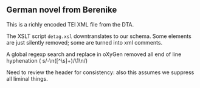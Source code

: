 ## German novel from Berenike

This is a richly encoded TEI XML file from the DTA. 

The XSLT script `detag.xsl` downtranslates to our schema. Some elements are just silently removed; some are turned into xml comments.

A global regexp search and replace in oXyGen removed all end of line hyphenation ( s/-\n([^\s]+)/\1\n/)

Need to review the header for consistency: also this assumes we suppress all liminal things.



